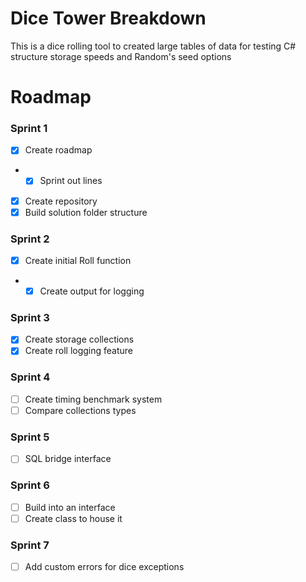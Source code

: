 # Dice Tower Breakdown
This is a dice rolling tool to created large tables of data 
for testing C# structure storage speeds and Random's seed options

# Roadmap 
### Sprint 1
- [x] Create roadmap
- - [X] Sprint out lines
- [x] Create repository 
- [x] Build solution folder structure 

### Sprint 2
- [x] Create initial Roll function
- - [x] Create output for logging

### Sprint 3
- [x] Create storage collections
- [x] Create roll logging feature

### Sprint 4
- [ ] Create timing benchmark system
- [ ] Compare collections types

### Sprint 5
- [ ] SQL bridge interface

### Sprint 6
- [ ] Build into an interface
- [ ] Create class to house it

### Sprint 7
- [ ] Add custom errors for dice exceptions